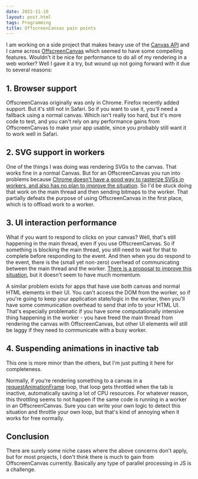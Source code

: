 ```yaml
---
date: 2022-11-10
layout: post.html
tags: Programming
title: OffscreenCanvas pain points
---
```


I am working on a side project that makes heavy use of the [Canvas API](https://developer.mozilla.org/en-US/docs/Web/API/Canvas_API) and I came across [OffscreenCanvas](https://developer.mozilla.org/en-US/docs/Web/API/OffscreenCanvas) which seemed to have some compelling features. Wouldn't it be nice for performance to do all of my rendering in a web worker? Well I gave it a try, but wound up not going forward with it due to several reasons:

<!--more-->

## 1. Browser support

OffscreenCanvas originally was only in Chrome. Firefox recently added support. But it's still not in Safari. So if you want to use it, you'll need a fallback using a normal canvas. Which isn't really too hard, but it's more code to test, and you can't rely on any performance gains from OffscreenCanvas to make your app usable, since you probably still want it to work well in Safari.

## 2. SVG support in workers

One of the things I was doing was rendering SVGs to the canvas. That works fine in a normal Canvas. But for an OffscreenCanvas you run into problems because [Chrome doesn't have a good way to rasterize SVGs in workers, and also has no plan to improve the situation](https://bugs.chromium.org/p/chromium/issues/detail?id=606317). So I'd be stuck doing that work on the main thread and then sending bitmaps to the worker. That partially defeats the purpose of using OffscreenCanvas in the first place, which is to offload work to a worker.

## 3. UI interaction performance

What if you want to respond to clicks on your canvas? Well, that's still happening in the main thread, even if you use OffscreenCanvas. So if something is blocking the main thread, you still need to wait for that to complete before responding to the event. And then when you do respond to the event, there is the (small yet non-zero) overhead of communicating between the main thread and the worker. [There is a proposal to improve this situation](https://github.com/WICG/input-for-workers), but it doesn't seem to have much momentum.

A similar problem exists for apps that have use both canvas and normal HTML elements in their UI. You can't access the DOM from the worker, so if you're going to keep your application state/logic in the worker, then you'll have some communication overhead to send that info to your HTML UI. That's especially problematic if you have some computationally intensive thing happening in the worker - you have freed the main thread from rendering the canvas with OffscreenCanvas, but other UI elements will still be laggy if they need to communicate with a busy worker.

## 4. Suspending animations in inactive tab

This one is more minor than the others, but I'm just putting it here for completeness.

Normally, if you're rendering something to a canvas in a [requestAnimationFrame](https://developer.mozilla.org/en-US/docs/Web/API/window/requestAnimationFrame) loop, that loop gets throttled when the tab is inactive, automatically saving a lot of CPU resources. For whatever reason, this throttling seems to not happen if the same code is running in a worker in an OffscreenCanvas. Sure you can write your own logic to detect this situation and throttle your own loop, but that's kind of annoying when it works for free normally.

## Conclusion

There are surely some niche cases where the above concerns don't apply, but for most projects, I don't think there is much to gain from OffscreenCanvas currently. Basically any type of parallel processing in JS is a challenge.

